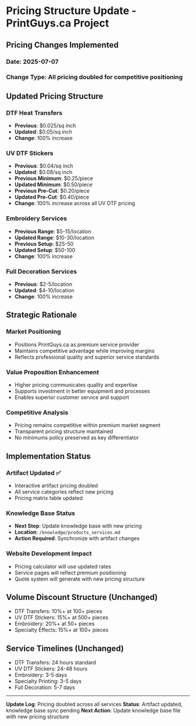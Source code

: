 # Pricing Structure Update - PrintGuys.ca Project

## Pricing Changes Implemented

### Date: 2025-07-07
### Change Type: All pricing doubled for competitive positioning

## Updated Pricing Structure

### DTF Heat Transfers
- **Previous**: $0.025/sq inch
- **Updated**: $0.05/sq inch
- **Change**: 100% increase

### UV DTF Stickers
- **Previous**: $0.04/sq inch
- **Updated**: $0.08/sq inch
- **Previous Minimum**: $0.25/piece
- **Updated Minimum**: $0.50/piece
- **Previous Pre-Cut**: $0.20/piece
- **Updated Pre-Cut**: $0.40/piece
- **Change**: 100% increase across all UV DTF pricing

### Embroidery Services
- **Previous Range**: $5-15/location
- **Updated Range**: $10-30/location
- **Previous Setup**: $25-50
- **Updated Setup**: $50-100
- **Change**: 100% increase

### Full Decoration Services
- **Previous**: $2-5/location
- **Updated**: $4-10/location
- **Change**: 100% increase

## Strategic Rationale

### Market Positioning
- Positions PrintGuys.ca as premium service provider
- Maintains competitive advantage while improving margins
- Reflects professional quality and superior service standards

### Value Proposition Enhancement
- Higher pricing communicates quality and expertise
- Supports investment in better equipment and processes
- Enables superior customer service and support

### Competitive Analysis
- Pricing remains competitive within premium market segment
- Transparent pricing structure maintained
- No minimums policy preserved as key differentiator

## Implementation Status

### Artifact Updated ✅
- Interactive artifact pricing doubled
- All service categories reflect new pricing
- Pricing matrix table updated

### Knowledge Base Status
- **Next Step**: Update knowledge base with new pricing
- **Location**: `/knowledge/products_services.md`
- **Action Required**: Synchronize with artifact changes

### Website Development Impact
- Pricing calculator will use updated rates
- Service pages will reflect premium positioning
- Quote system will generate with new pricing structure

## Volume Discount Structure (Unchanged)
- DTF Transfers: 10%+ at 100+ pieces
- UV DTF Stickers: 15%+ at 500+ pieces  
- Embroidery: 20%+ at 50+ pieces
- Specialty Effects: 15%+ at 100+ pieces

## Service Timelines (Unchanged)
- DTF Transfers: 24 hours standard
- UV DTF Stickers: 24-48 hours
- Embroidery: 3-5 days
- Specialty Printing: 3-5 days
- Full Decoration: 5-7 days

---
**Update Log**: Pricing doubled across all services
**Status**: Artifact updated, knowledge base sync pending
**Next Action**: Update knowledge base file with new pricing structure
